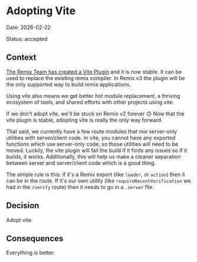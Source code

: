 # Adopting Vite

Date: 2026-02-22

Status: accepted

## Context

[The Remix Team has created a Vite Plugin](https://remix.run/blog/remix-vite-stable)
and it is now stable. It can be used to replace the existing remix compiler. In
Remix v3 the plugin will be the only supported way to build remix applications.

Using vite also means we get better hot module replacement, a thriving ecosystem
of tools, and shared efforts with other projects using vite.

If we don't adopt vite, we'll be stuck on Remix v2 forever 🙃 Now that the vite
plugin is stable, adopting vite is really the only way forward.

That said, we currently have a few route modules that mix server-only utilities
with server/client code. In vite, you cannot have any exported functions which
use server-only code, so those utilities will need to be moved. Luckily, the
vite plugin will fail the build if it finds any issues so if it builds, it
works. Additionally, this will help us make a cleaner separation between server
and server/client code which is a good thing.

The simple rule is this: if it's a Remix export (like `loader`, or `action`) then
it can be in the route. If it's our own utility (like `requireRecentVerification`
we had in the `/verify` route) then it needs to go in a `.server` file.

## Decision

Adopt vite.

## Consequences

Everything is better.
